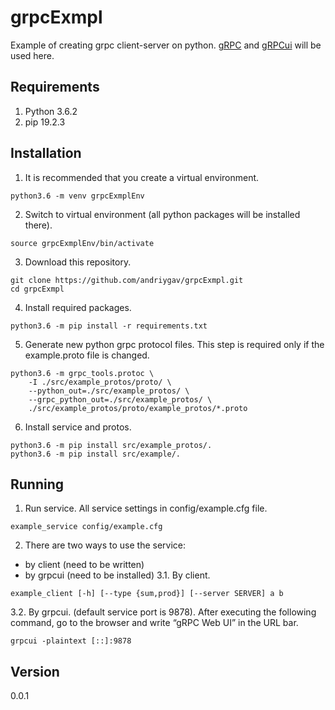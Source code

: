 # grpcExmpl
Example of creating grpc client-server on python. [gRPC](https://github.com/grpc/grpc) and [gRPCui](https://github.com/fullstorydev/grpcui) will be used here.

## Requirements
1. Python 3.6.2
2. pip 19.2.3

## Installation
1. It is recommended that you create a virtual environment.
```
python3.6 -m venv grpcExmplEnv
```
2. Switch to virtual environment (all python packages will be installed there).
```
source grpcExmplEnv/bin/activate
```
3. Download this repository.
```
git clone https://github.com/andriygav/grpcExmpl.git
cd grpcExmpl
```
4. Install required packages.
```
python3.6 -m pip install -r requirements.txt
```
5. Generate new python grpc protocol files. This step is required only if the example.proto file is changed.
```
python3.6 -m grpc_tools.protoc \
    -I ./src/example_protos/proto/ \
    --python_out=./src/example_protos/ \
    --grpc_python_out=./src/example_protos/ \
    ./src/example_protos/proto/example_protos/*.proto
```
6. Install service and protos.
```
python3.6 -m pip install src/example_protos/.
python3.6 -m pip install src/example/.
```

## Running
1. Run service. All service settings in config/example.cfg file.
```
example_service config/example.cfg
```
2. There are two ways to use the service:
  * by client (need to be written)
  * by grpcui (need to be installed)
3.1. By client.
```
example_client [-h] [--type {sum,prod}] [--server SERVER] a b
```
3.2. By grpcui. (default service port is 9878). After executing the following command, go to the browser and write “gRPC Web UI” in the URL bar.
```
grpcui -plaintext [::]:9878
```
## Version
0.0.1
